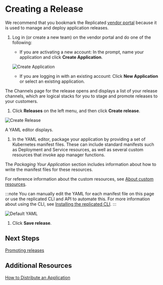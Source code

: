 # Creating a Release

We recommend that you bookmark the Replicated [vendor portal](https://vendor.replicated.com) because it is used to manage and deploy application releases.

1. Log in (or create a new team) on the vendor portal and do one of the following:

    - If you are activating a new account: In the prompt, name your application and click **Create Application**.

    ![Create Application](/images/guides/kots/create-application.png)

    - If you are logging in with an existing account: Click **New Application** or select an existing application.

  The Channels page for the release opens and displays a list of your release channels, which are logical stacks for you to stage and promote releases to your customers.

1. Click **Releases** on the left menu, and then click **Create release**.

  ![Create Release](/images/guides/kots/create-release.png)

  A YAML editor displays.

1. In the YAML editor, package your application by providing a set of Kubernetes manifest files. These can include standard manifests such as Deployment and Service resources, as well as several custom resources that invoke app manager functions.

  The _Packaging Your Application_ section includes information about how to write the manifest files for these resources.

  For reference information about the custom resources, see [About custom resources](../reference/custom-resource-about).

  :::note
  You can manually edit the YAML for each manifest file on this page or use the replicated CLI and API to automate this. For more information about using the CLI, see [Installing the replicated CLI](../reference/replicated-cli-installing).
  :::

  ![Default YAML](/images/guides/kots/default-yaml.png)

1. Click **Save release**.

## Next Steps

[Promoting releases](releases-promoting)

## Additional Resources

[How to Distribute an Application](distributing-workflow)
